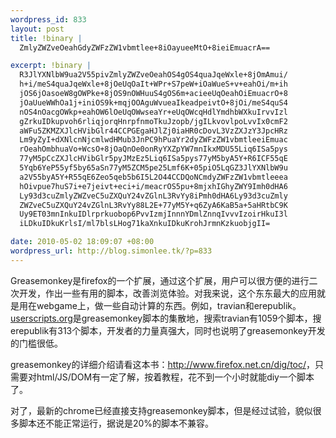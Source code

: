 ```yaml
--- 
wordpress_id: 833
layout: post
title: !binary |
  ZmlyZWZveOeahGdyZWFzZW1vbmtlee+8iOayueeMtO+8ieiEmuacrA==

excerpt: !binary |
  R3JlYXNlbW9ua2V55pivZmlyZWZveOeahOS4gOS4quaJqeWxle+8jOmAmui/
  h+i/meS4quaJqeWxle+8jOeUqOaIt+WPr+S7peW+iOaWueS+v+eahOi/m+ih
  jOS6jOasoeW8gOWPke+8jOS9nOWHuuS4gOS6m+acieeUqOeahOiEmuacrO+8
  jOaUueWWhOa1j+iniOS9k+mqjOOAguWvueaIkeadpeivtO+8jOi/meS4quS4
  nOS4nOacgOWkp+eahOW6lOeUqOWwseaYr+eUqOWcqHdlYmdhbWXkuIrvvIzl
  gZrkuIDkupvoh6rliqjorqHnrpfnmoTkuJzopb/jgILkvovlpoLvvIx0cmF2
  aWFu5ZKMZXJlcHVibGlr44CCPGEgaHJlZj0iaHR0cDovL3VzZXJzY3JpcHRz
  Lm9yZyI+dXNlcnNjcmlwdHMub3JnPC9hPuaYr2dyZWFzZW1vbmtleeiEmuac
  rOeahOmbhuaVo+WcsO+8jOaQnOe0onRyYXZpYW7mnIkxMDU55Liq6ISa5pys
  77yM5pCcZXJlcHVibGlr5pyJMzEz5Liq6ISa5pys77yM5byA5Y+R6ICF55qE
  5Yqb6YeP55yf5by65aSn77yM5ZCM5pe25Lmf6K+05piO5LqGZ3JlYXNlbW9u
  a2V55byA5Y+R55qE6Zeo5qeb5b6I5L2O44CCDQoNCmdyZWFzZW1vbmtleeea
  hOivpue7huS7i+e7jeivt+eci+i/meacrOS5pu+8mjxhIGhyZWY9Imh0dHA6
  Ly93d3cuZmlyZWZveC5uZXQuY24vZGlnL3RvYy8iPmh0dHA6Ly93d3cuZmly
  ZWZveC5uZXQuY24vZGlnL3RvYy88L2E+77yM5Y+q6ZyA6KaB5a+5aHRtbC9K
  Uy9ET03mnInkuIDlrprkuobop6PvvIzmjInnnYDmlZnnqIvvvIzoirHkuI3l
  iLDkuIDkuKrlsI/ml7blsLHog71kaXnkuIDkuKrohJrmnKzkuobjgII=

date: 2010-05-02 18:09:07 +08:00
wordpress_url: http://blog.simonlee.tk/?p=833
---
```

Greasemonkey是firefox的一个扩展，通过这个扩展，用户可以很方便的进行二次开发，作出一些有用的脚本，改善浏览体验。对我来说，这个东东最大的应用就是用在webgame上，做一些自动计算的东西。例如，travian和erepublik。<a href="http://userscripts.org">userscripts.org</a>是greasemonkey脚本的集散地，搜索travian有1059个脚本，搜erepublik有313个脚本，开发者的力量真强大，同时也说明了greasemonkey开发的门槛很低。

greasemonkey的详细介绍请看这本书：<a href="http://www.firefox.net.cn/dig/toc/">http://www.firefox.net.cn/dig/toc/</a>，只需要对html/JS/DOM有一定了解，按着教程，花不到一个小时就能diy一个脚本了。

对了，最新的chrome已经直接支持greasemonkey脚本，但是经过试验，貌似很多脚本还不能正常运行，据说是20%的脚本不兼容。
